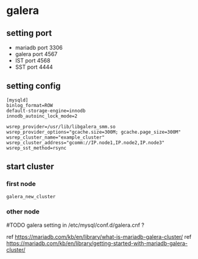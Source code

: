 # galera
## setting port 
* mariadb port 3306
* galera port 4567
* IST port 4568
* SST port 4444
## setting config
```
[mysqld]
binlog_format=ROW
default-storage-engine=innodb
innodb_autoinc_lock_mode=2

wsrep_provider=/usr/lib/libgalera_smm.so
wsrep_provider_options="gcache.size=300M; gcache.page_size=300M"
wsrep_cluster_name="example_cluster"
wsrep_cluster_address="gcomm://IP.node1,IP.node2,IP.node3"
wsrep_sst_method=rsync
```

## start cluster
### first node
```ssh
galera_new_cluster
```
### other node
#TODO
galera setting in /etc/mysql/conf.d/galera.cnf ?
 
ref <https://mariadb.com/kb/en/library/what-is-mariadb-galera-cluster/>
ref <https://mariadb.com/kb/en/library/getting-started-with-mariadb-galera-cluster/>
